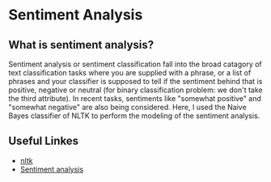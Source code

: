 # Sentiment Analysis
## What is sentiment analysis?
Sentiment analysis or sentiment classification fall into the broad catagory of text classification tasks where you are supplied with a phrase, or a list of phrases and your classifier is supposed to tell if the sentiment behind that is positive, negative or neutral (for binary classification problem: we don't take the third attribute). In recent tasks, sentiments like "somewhat positive" and "somewhat negative" are also being considered.
Here, I used the Naive Bayes classifier of NLTK to perform the modeling of the sentiment analysis.

## Useful Linkes
- [nltk](https://www.nltk.org)
- [Sentiment analysis](https://web.stanford.edu/~jurafsky/slp3/slides/7_Sent.pdf)


